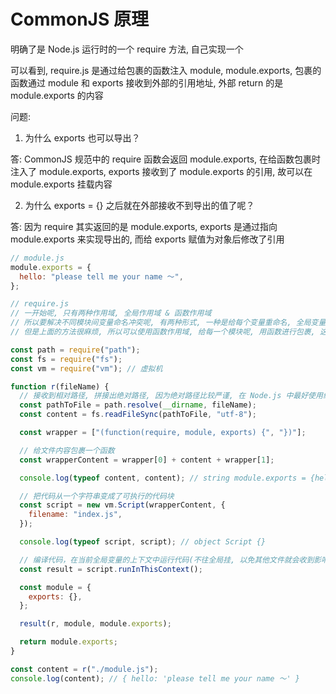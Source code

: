 # CommonJS 原理

明确了是 Node.js 运行时的一个 require 方法, 自己实现一个

可以看到, require.js 是通过给包裹的函数注入 module, module.exports, 包裹的函数通过 module 和 exports 接收到外部的引用地址, 外部 return 的是 module.exports 的内容

问题:

1. 为什么 exports 也可以导出？

答: CommonJS 规范中的 require 函数会返回 module.exports, 在给函数包裹时注入了 module.exports, exports 接收到了 module.exports 的引用, 故可以在 module.exports 挂载内容

2. 为什么 exports = {} 之后就在外部接收不到导出的值了呢？

答: 因为 require 其实返回的是 module.exports, exports 是通过指向 module.exports 来实现导出的, 而给 exports 赋值为对象后修改了引用

```js
// module.js
module.exports = {
  hello: "please tell me your name ～",
};

// require.js
// 一开始呢, 只有两种作用域, 全局作用域 & 函数作用域
// 所以要解决不同模块间变量命名冲突呢, 有两种形式, 一种是给每个变量重命名, 全局变量唯一的一个标识
// 但是上面的方法很麻烦, 所以可以使用函数作用域, 给每一个模块呢, 用函数进行包裹, 这样就可以隔离每个模块的作用域

const path = require("path");
const fs = require("fs");
const vm = require("vm"); // 虚拟机

function r(fileName) {
  // 接收到相对路径, 拼接出绝对路径, 因为绝对路径比较严谨, 在 Node.js 中最好使用绝对路径, 避免产生一些错误
  const pathToFile = path.resolve(__dirname, fileName);
  const content = fs.readFileSync(pathToFile, "utf-8");

  const wrapper = ["(function(require, module, exports) {", "})"];

  // 给文件内容包裹一个函数
  const wrapperContent = wrapper[0] + content + wrapper[1];

  console.log(typeof content, content); // string module.exports = {hello: 'please tell me your name ～'}

  // 把代码从一个字符串变成了可执行的代码块
  const script = new vm.Script(wrapperContent, {
    filename: "index.js",
  });

  console.log(typeof script, script); // object Script {}

  // 编译代码，在当前全局变量的上下文中运行代码(不往全局挂, 以免其他文件就会收到影响)
  const result = script.runInThisContext();

  const module = {
    exports: {},
  };

  result(r, module, module.exports);

  return module.exports;
}

const content = r("./module.js");
console.log(content); // { hello: 'please tell me your name ～' }
```
